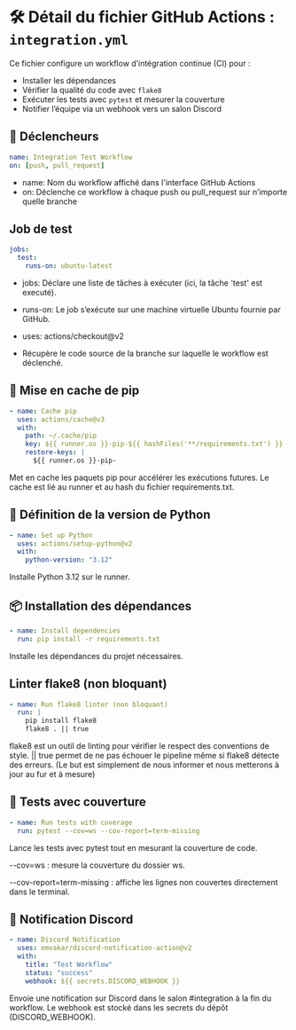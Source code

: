 # 🛠️ Détail du fichier GitHub Actions : `integration.yml`

Ce fichier configure un workflow d’intégration continue (CI) pour :

- Installer les dépendances
- Vérifier la qualité du code avec `flake8`
- Exécuter les tests avec `pytest` et mesurer la couverture
- Notifier l’équipe via un webhook vers un salon Discord

## 🧾 Déclencheurs

```yaml
name: Integration Test Workflow
on: [push, pull_request]
```

- name: Nom du workflow affiché dans l'interface GitHub Actions
- on: Déclenche ce workflow à chaque push ou pull_request sur n’importe quelle branche

## Job de test

```yaml
jobs:
  test:
    runs-on: ubuntu-latest
```

- jobs: Déclare une liste de tâches à exécuter (ici, la tâche 'test' est executé).
- runs-on: Le job s’exécute sur une machine virtuelle Ubuntu fournie par GitHub.

- uses: actions/checkout@v2
- Récupère le code source de la branche sur laquelle le workflow est déclenché.

## 💾 Mise en cache de pip

```yaml
- name: Cache pip
  uses: actions/cache@v3
  with:
    path: ~/.cache/pip
    key: ${{ runner.os }}-pip-${{ hashFiles('**/requirements.txt') }}
    restore-keys: |
      ${{ runner.os }}-pip-
```

Met en cache les paquets pip pour accélérer les exécutions futures.
Le cache est lié au runner et au hash du fichier requirements.txt.

## 🐍 Définition de la version de Python

```yaml
- name: Set up Python
  uses: actions/setup-python@v2
  with:
    python-version: "3.12"
```

Installe Python 3.12 sur le runner.

## 📦 Installation des dépendances

```yaml
- name: Install dependencies
  run: pip install -r requirements.txt
```

Installe les dépendances du projet nécessaires.

## Linter flake8 (non bloquant)

```yaml
- name: Run flake8 linter (non bloquant)
  run: |
    pip install flake8
    flake8 . || true
```

flake8 est un outil de linting pour vérifier le respect des conventions de style.
|| true permet de ne pas échouer le pipeline même si flake8 détecte des erreurs.
(Le but est simplement de nous informer et nous metterons à jour au fur et à mesure)

## 🧪 Tests avec couverture

```yaml
- name: Run tests with coverage
  run: pytest --cov=ws --cov-report=term-missing
```

Lance les tests avec pytest tout en mesurant la couverture de code.

--cov=ws : mesure la couverture du dossier ws.

--cov-report=term-missing : affiche les lignes non couvertes directement dans le terminal.

## 🔔 Notification Discord

```yaml
- name: Discord Notification
  uses: emvakar/discord-notification-action@v2
  with:
    title: "Test Workflow"
    status: "success"
    webhook: ${{ secrets.DISCORD_WEBHOOK }}
```

Envoie une notification sur Discord dans le salon #integration à la fin du workflow.
Le webhook est stocké dans les secrets du dépôt (DISCORD_WEBHOOK).
